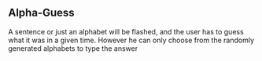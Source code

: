 ## Alpha-Guess

A sentence or just an alphabet will be flashed, and the user has to guess what it was in a given time. However he can only choose from the randomly generated alphabets to type the answer
